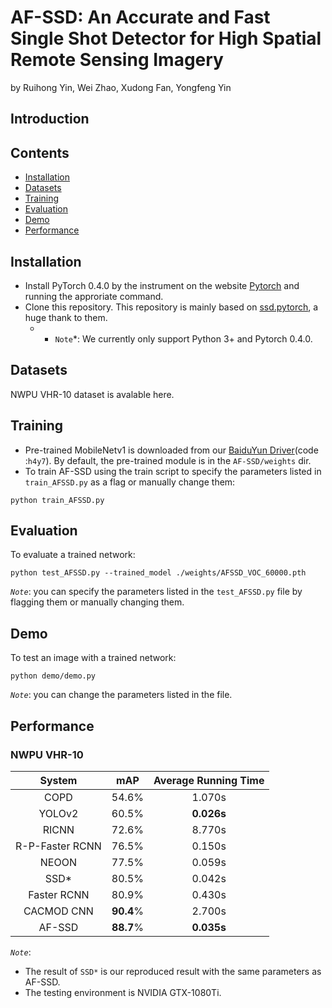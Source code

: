 # AF-SSD: An Accurate and Fast Single Shot Detector for High Spatial Remote Sensing Imagery
by Ruihong Yin, Wei Zhao, Xudong Fan, Yongfeng Yin
## Introduction


## Contents
- <a href='#installation'>Installation</a>
- <a href='#datasets'>Datasets</a>
- <a href='#training'>Training</a>
- <a href='#evaluation'>Evaluation</a>
- <a href='#demo'>Demo</a>
- <a href='#performance'>Performance</a>


## Installation
* Install PyTorch 0.4.0 by the instrument on the website [Pytorch](https://pytorch.org/) and running the approriate command.
* Clone this repository. This repository is mainly based on [ssd.pytorch](https://github.com/amdegroot/ssd.pytorch), a huge thank to them.
  - * `Note`*: We currently only support Python 3+ and Pytorch 0.4.0.
  
## Datasets
NWPU VHR-10 dataset is avalable here.

## Training 
* Pre-trained MobileNetv1 is downloaded from our [BaiduYun Driver](https://pan.baidu.com/s/1SLdpsta035SxnxWfe-09UA)(code :`h4y7`). By default, the pre-trained module is in the `AF-SSD/weights` dir.
* To train AF-SSD using the train script to specify the parameters listed in `train_AFSSD.py` as a flag or manually change them:

```Shell
python train_AFSSD.py
```
## Evaluation
To evaluate a trained network:
```Shell
python test_AFSSD.py --trained_model ./weights/AFSSD_VOC_60000.pth
```
*`Note`*: you can specify the parameters listed in the `test_AFSSD.py` file by flagging them or manually changing them.
## Demo
To test an image with a trained network:
```Shell
python demo/demo.py
```
*`Note`*: you can change the parameters listed in the file.
## Performance
### NWPU VHR-10
|System | mAP |Average Running Time|
|:--:|:--:|:--:|
|COPD|54.6%|1.070s|
|YOLOv2|60.5%|**0.026s**|
|RICNN|72.6%|8.770s|
|R-P-Faster RCNN|76.5%|0.150s|
|NEOON|77.5%|0.059s|
|SSD*|80.5%|0.042s|
|Faster RCNN|80.9%|0.430s|
|CACMOD CNN|**90.4**%|2.700s|
|AF-SSD|**88.7**%|**0.035s**|

*`Note`*: 
 - The result of `SSD*` is our reproduced result with the same parameters as AF-SSD.
 - The testing environment is NVIDIA GTX-1080Ti.
